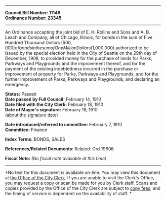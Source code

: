 * * * * *  
  
**Council Bill Number: [](#h0)[](#h2)11146**   
**Ordinance Number: 23345**  
  
* * * * *  
  
An Ordinance accepting the joint bid of E. H. Rollins and Sons and A. B. Leach and Company, all of Chicago, Illinois, for bonds in the sum of Five Hundred Thousand Dollars ($500,000) of bonds in the sum of One Million Dollars ($1,000,000) authorized to be issued by the special election held in the City of Seattle on the 29th day of December, 1908, to provided money for the purchase of lands for Parks, Parkways and Playgrounds and the improvement thereof, and for the payment of the existing indebtedness incurred in the purchase or improvement of property for Parks, Parkways and Playgrounds, and for the further improvement of Parks, Parkways and Playgrounds, and declaring an emergency.  
  
**Status:** Passed   
**Date passed by Full Council:** February 14, 1910   
**Date filed with the City Clerk:** February 18, 1910   
**Date of Mayor's signature:** February 18, 1910   
[(about the signature date)](/~public/approvaldate.htm)   
  
  
**Date introduced/referred to committee:** February 7, 1910   
**Committee:** Finance   
  
**Index Terms:** BONDS, SALES  
  
**References/Related Documents:** Related: Ord 19606  
  
**Fiscal Note:** *(No fiscal note available at this time)*  
  
* * * * *  
  
*No text for this document is available on-line. You may view this document at [the Office of the City Clerk](http://www.seattle.gov/leg/clerk/contactUs.htm). If you are unable to visit the Clerk's Office, you may request a copy or scan be made for you by Clerk staff. Scans and copies provided by the Office of the City Clerk are subject to [copy fees](http://clerk.seattle.gov/~public/clerkfees.htm), and the timing of service is dependent on the availability of staff. *  
  
  
